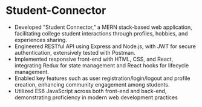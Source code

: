 # Student-Connector
- Developed "Student Connector," a MERN stack-based web application, facilitating college student interactions through profiles, hobbies, and experiences sharing.
- Engineered RESTful API using Express and Node.js, with JWT for secure authentication, extensively tested with Postman.
- Implemented responsive front-end with HTML, CSS, and React, integrating Redux for state management and React hooks for lifecycle management.
- Enabled key features such as user registration/login/logout and profile creation, enhancing community engagement among students.
- Utilized ES6 JavaScript across both front-end and back-end, demonstrating proficiency in modern web development practices

